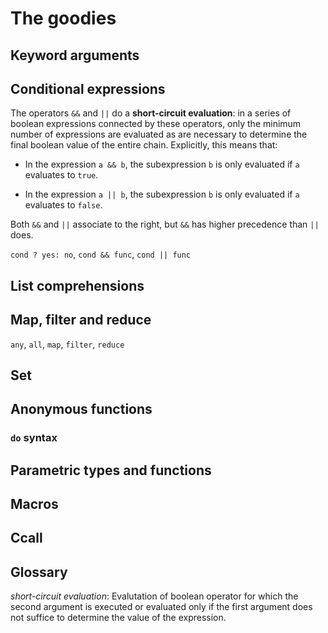 # The goodies

## Keyword arguments

## Conditional expressions

The operators `&&` and `||` do a **short-circuit evaluation**: in a series of boolean expressions connected by these operators, only the minimum number of expressions are evaluated as are necessary to determine the final boolean value of the entire chain. Explicitly, this means that:

- In the expression `a && b`, the subexpression `b` is only evaluated if `a` evaluates to `true`.

- In the expression `a || b`, the subexpression `b` is only evaluated if `a` evaluates to `false`.

Both `&&` and `||` associate to the right, but `&&` has higher precedence than `||` does.

`cond ? yes: no`, `cond && func`, `cond || func`

## List comprehensions

## Map, filter and reduce

`any`, `all`, `map`, `filter`, `reduce`

## Set

## Anonymous functions

### `do` syntax

## Parametric types and functions

## Macros

## Ccall

## Glossary

*short-circuit evaluation*:
Evalutation of boolean operator for which the second argument is executed or evaluated only if the first argument does not suffice to determine the value of the expression.